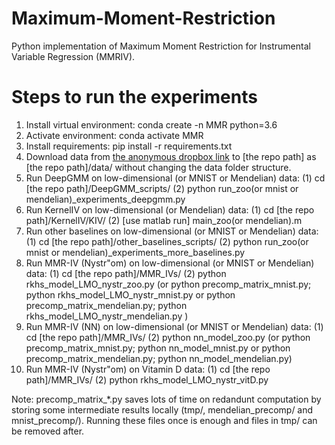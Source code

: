 # Maximum-Moment-Restriction
Python implementation of Maximum Moment Restriction for Instrumental Variable Regression (MMRIV).

# Steps to run the experiments
1. Install virtual environment: conda create -n MMR python=3.6
2. Activate environment: conda activate MMR
3. Install requirements: pip install -r requirements.txt
4. Download data from [the anonymous dropbox link](https://www.dropbox.com/sh/qxyh1ixpaceywf7/AAAk04Ls2VMDn0dqhn-4CSm-a?dl=0) to [the repo path] as [the repo path]/data/ without changing the data folder structure.
5. Run DeepGMM on low-dimensional (or MNIST or Mendelian) data: (1) cd [the repo path]/DeepGMM_scripts/ (2) python run_zoo(or mnist or mendelian)_experiments_deepgmm.py 
6. Run KernelIV on low-dimensional (or Mendelian) data: (1) cd [the repo path]/KernelIV/KIV/ (2) [use matlab run] main_zoo(or mendelian).m
7. Run other baselines on low-dimensional (or MNIST or Mendelian) data: (1) cd [the repo path]/other_baselines_scripts/ (2) python run_zoo(or mnist or mendelian)_experiments_more_baselines.py
8. Run MMR-IV (Nystr\"om) on low-dimensional (or MNIST or Mendelian) data: (1) cd [the repo path]/MMR_IVs/ (2) python rkhs_model_LMO_nystr_zoo.py (or python precomp_matrix_mnist.py; python rkhs_model_LMO_nystr_mnist.py or python precomp_matrix_mendelian.py; python rkhs_model_LMO_nystr_mendelian.py )
9. Run MMR-IV (NN) on low-dimensional (or MNIST or Mendelian) data: (1) cd [the repo path]/MMR_IVs/ (2) python nn_model_zoo.py (or python precomp_matrix_mnist.py; python nn_model_mnist.py or python precomp_matrix_mendelian.py; python nn_model_mendelian.py)
10. Run MMR-IV (Nystr\"om) on Vitamin D data: (1) cd [the repo path]/MMR_IVs/ (2) python rkhs_model_LMO_nystr_vitD.py

Note: precomp_matrix_*.py saves lots of time on redandunt computation by storing some intermediate results locally (tmp/, mendelian_precomp/ and mnist_precomp/). Running these files once is enough and files in tmp/ can be removed after.
